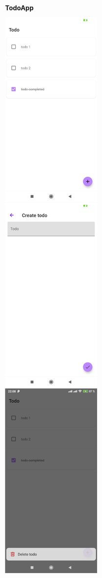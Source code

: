 ## TodoApp

<img src="https://github.com/ShiryaevNikolay/TodoApp/blob/master/assets/Screenshot_2020-12-12-22-08-25-631_ru.shiryaev.todoapp.jpg" width="300"> <img src="https://github.com/ShiryaevNikolay/TodoApp/blob/master/assets/Screenshot_2020-12-12-22-08-30-618_ru.shiryaev.todoapp.jpg" width="300"> <img src="https://github.com/ShiryaevNikolay/TodoApp/blob/master/assets/Screenshot_2020-12-12-22-08-37-417_ru.shiryaev.todoapp.jpg" width="300">